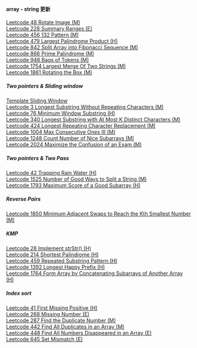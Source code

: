 #### array - string 更新

[Leetcode 48 Rotate Image (M)](https://github.com/zjkang/ds_algorithm/blob/main/python/array_string/leetcode_0048_rotate_image.py)\
[Leetcode 228 Summary Ranges (E)](https://github.com/zjkang/ds_algorithm/blob/main/python/array_string/leetcode_0228_summary_ranges_easy.py)\
[Leetcode 456 132 Pattern (M)](https://github.com/zjkang/ds_algorithm/blob/main/python/array_string/leetcode_0456_132_pattern_medium.py)\
[Leetcode 479 Largest Palindrome Product (H)](https://github.com/zjkang/ds_algorithm/blob/main/python/array_string/leetcode_0479_largest_palindrome_product.py)\
[Leetcode 842 Split Array into Fibonacci Sequence (M)](https://github.com/zjkang/ds_algorithm/blob/main/python/array_string/leetcode_0842_split_array_into_fibonacci_sequence.py)\
[Leetcode 866 Prime Palindrome (M)](https://github.com/zjkang/ds_algorithm/blob/main/python/array_string/leetcode_0866_prime_palindrome.py)\
[Leetcode 948 Bags of Tokens (M)](https://github.com/zjkang/ds_algorithm/blob/main/python/array_string/leetcode_0948_bags_of_tokens_medium.py)\
[Leetcode 1754 Largest Merge Of Two Strings (M)](https://github.com/zjkang/ds_algorithm/blob/main/python/array_string/leetcode_1754_largest_merge_of_two_strings.py)\
[Leetcode 1861 Rotating the Box (M)](https://github.com/zjkang/ds_algorithm/blob/main/python/array_string/leetcode_1861_rotating_the_box.py)

##### Two pointers & Sliding window

[Template Sliding Window](https://github.com/zjkang/ds_algorithm/blob/main/python/array_string/template_sliding_window.py)\
[Leetcode 3 Longest Substring Without Repeating Characters (M)](https://github.com/zjkang/ds_algorithm/blob/main/python/array_string/leetcode_0003_longest_substring_without_repeating_characters.py)\
[Leetcode 76 Minimum Window Substring (H)](https://github.com/zjkang/ds_algorithm/blob/main/python/array_string/leetcode_0076_minimum_window_substring.py)\
[Leetcode 340 Longest Substring with At Most K Distinct Characters (M)](https://github.com/zjkang/ds_algorithm/blob/main/python/array_string/leetcode_0340_longest_substring_with_at_most_K_distinct_characters.py)\
[Leetcode 424 Longest Repeating Character Replacement (M)](https://github.com/zjkang/ds_algorithm/blob/main/python/array_string/leetcode_0424_longest_repeating_character_replacement.py)\
[Leetcode 1004 Max Consecutive Ones III (M)](https://github.com/zjkang/ds_algorithm/blob/main/python/array_string/leetcode_1004_max_consecutive_ones_iii.py)\
[Leetcode 1248 Count Number of Nice Subarrays (M)
](https://github.com/zjkang/ds_algorithm/blob/main/python/array_string/leetcode_1248_count_number_of_nice_subarrays.py)\
[Leetcode 2024 Maximize the Confusion of an Exam (M)](https://github.com/zjkang/ds_algorithm/blob/main/python/array_string/leetcode_2024_maximize_the_confusion_of_an_exam.py)

##### Two pointers & Two Pass

[Leetcode 42 Trapping Rain Water (H)](https://github.com/zjkang/ds_algorithm/blob/main/python/array_string/leetcode_0042_trapping_rain_water.py)\
[Leetcode 1525 Number of Good Ways to Split a String (M)](https://github.com/zjkang/ds_algorithm/blob/main/python/array_string/leetcode_1525_number_of_good_ways_to_split_a_string.py)\
[Leetcode 1793 Maximum Score of a Good Subarray (H)](https://github.com/zjkang/ds_algorithm/blob/main/python/array_string/leetcode_1793_maximum_score_of_a_good_subarray.py)

##### Reverse Pairs

[Leetcode 1850 Minimum Adjacent Swaps to Reach the Kth Smallest Number (M)](https://github.com/zjkang/ds_algorithm/blob/main/python/array_string/leetcode_1850_minimum_adjacent_swaps_to_reach_the_kth_smallest_number.py)

##### KMP

[Leetcode 28 Implement strStr() (H)](https://github.com/zjkang/ds_algorithm/blob/main/python/array_string/leetcode_28_implement_strStr.py)\
[Leetcode 214 Shortest Palindrome (H)](https://github.com/zjkang/ds_algorithm/blob/main/python/array_string/leetcode_0214_shortest_palindrome.py)\
[Leetcode 459 Repeated Substring Pattern (H)](https://github.com/zjkang/ds_algorithm/blob/main/python/array_string/leetcode_0459_repeated_substring_pattern.py)\
[Leetcode 1392 Longest Happy Prefix (H)](https://github.com/zjkang/ds_algorithm/blob/main/python/array_string/leetcode_1392_longest_happy_prefix.py)\
[Leetcode 1764 Form Array by Concatenating Subarrays of Another Array (H)](https://github.com/zjkang/ds_algorithm/blob/main/python/array_string/leetcode_1764_form_array_by_concatenating_subarrays_of_another_array.py)

##### Index sort

[Leetcode 41 First Missing Positive (H)](https://github.com/zjkang/ds_algorithm/blob/main/python/array_string/leetcode_0041_first_missing_positive.py)\
[Leetcode 268 Missing Number (E)](https://github.com/zjkang/ds_algorithm/blob/main/python/array_string/leetcode_0268_missing_number.py)\
[Leetcode 287 Find the Duplicate Number (M)](https://github.com/zjkang/ds_algorithm/blob/main/python/array_string/leetcode_0287_find_the_duplicate_number.py)\
[Leetcode 442 Find All Duplicates in an Array (M)](https://github.com/zjkang/ds_algorithm/blob/main/python/array_string/leetcode_0442_find_all_duplicates_in_an_array.py)\
[Leetcode 448 Find All Numbers Disappeared in an Array (E)](https://github.com/zjkang/ds_algorithm/blob/main/python/array_string/leetcode_0448_find_all_numbers_disappeared_in_an_array.py)\
[Leetcode 645 Set Mismatch (E)](https://github.com/zjkang/ds_algorithm/blob/main/python/array_string/leetcode_0645_set_mismatch.py)
